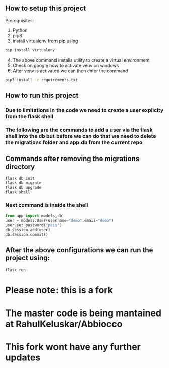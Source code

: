 ## How to setup this project

Prerequisites:

1. Python
2. pip3
3. install virtualenv from pip using 
```bash
pip install virtualenv
```
4. The above command installs utility to create a virtual environment
5. Check on google how to activate venv on windows
6. After venv is activated we can then enter the command 
```bash
pip3 install -r requirements.txt
```


## How to run this project

### Due to limitations in the code we need to create a user explicity from the flask shell

### The following are the commands to add a user via the flask shell into the db but before we can do that we need to delete the migrations folder and app.db from the current repo


## Commands after removing the migrations directory

```bash
flask db init
flask db migrate
flask db upgrade
flask shell
```
### Next command is inside the shell
```python
from app import models,db
user = models.User(username="demo",email="demo")
user.set_password("pass")
db.session.add(user)
db.session.commit()
```


## After the above configurations we can run the project using: 
```bash
flask run
```



# Please note: this is a fork
# The master code is being mantained at RahulKeluskar/Abbiocco
# This fork wont have any further updates
